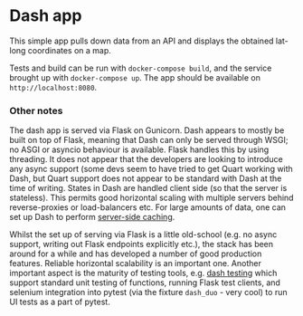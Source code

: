 # Dash app

This simple app pulls down data from an API and displays the obtained lat-long coordinates on a map.

Tests and build can be run with `docker-compose build`, and the service brought up with `docker-compose up`. The app should be available on `http://localhost:8080`.

### Other notes

The dash app is served via Flask on Gunicorn. Dash appears to mostly be built on top of Flask, meaning that Dash can only be served through WSGI; no ASGI or asyncio behaviour is available. Flask handles this by using threading. It does not appear that the developers are looking to introduce any async support (some devs seem to have tried to get Quart working with Dash, but Quart support does not appear to be standard with Dash at the time of writing. States in Dash are handled client side (so that the server is stateless). This permits good horizontal scaling with multiple servers behind reverse-proxies or load-balancers etc. For large amounts of data, one can set up Dash to perform [server-side caching](https://community.plotly.com/t/show-and-tell-server-side-caching/42854).

Whilst the set up of serving via Flask is a little old-school (e.g. no async support, writing out Flask endpoints explicitly etc.), the stack has been around for a while and has developed a number of good production features. Reliable horizontal scalability is an important one. Another important aspect is the maturity of testing tools, e.g. [dash testing](https://dash.plotly.com/testing) which support standard unit testing of functions, running Flask test clients, and selenium integration into pytest (via the fixture `dash_duo` - very cool) to run UI tests as a part of pytest.
